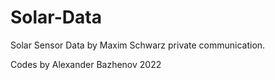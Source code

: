 # Solar-Data
Solar Sensor Data
by Maxim Schwarz private communication.

Codes by Alexander Bazhenov 2022
